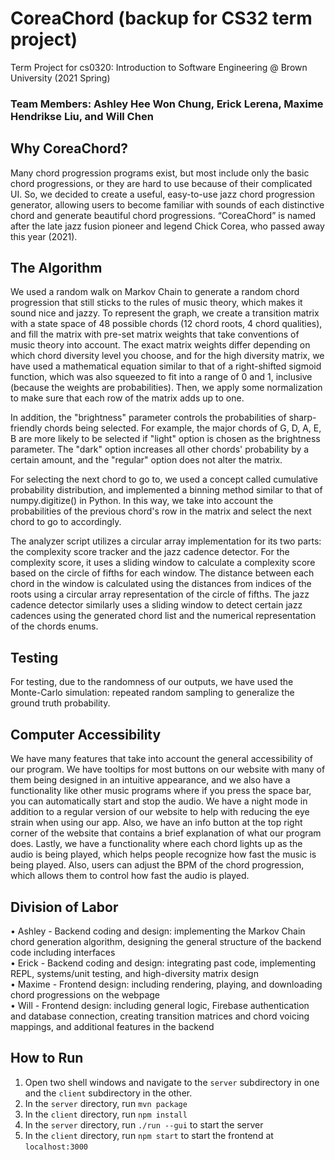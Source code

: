 # CoreaChord (backup for CS32 term project)<br>
Term Project for cs0320: Introduction to Software Engineering @ Brown University (2021 Spring)

### Team Members: Ashley Hee Won Chung, Erick Lerena, Maxime Hendrikse Liu, and Will Chen

## Why CoreaChord?

Many chord progression programs exist, but most include only the basic chord progressions, or they are hard to use because of their complicated UI. 
So, we decided to create a useful, easy-to-use jazz chord progression generator, allowing users to become familiar with sounds of each distinctive chord and generate beautiful chord progressions.
“CoreaChord” is named after the late jazz fusion pioneer and legend Chick Corea, who passed away this year (2021).

## The Algorithm

We used a random walk on Markov Chain to generate a random chord progression that still sticks to the rules of music theory, which makes it sound nice and jazzy. To represent the graph, we create 
a transition matrix with a state space of 48 possible chords (12 chord roots, 4 chord qualities), and fill the matrix with pre-set matrix weights that take conventions of music theory into account.
The exact matrix weights differ depending on which chord diversity level you choose, and for the high diversity matrix, we have used a mathematical equation similar to 
that of a right-shifted sigmoid function, which was also squeezed to fit into a range of 0 and 1, inclusive (because the weights are probabilities). Then, we apply some normalization to make sure
that each row of the matrix adds up to one.

In addition, the "brightness" parameter controls the probabilities of sharp-friendly chords being selected. For example, the major chords of G, D, A, E, B are more likely to be selected if "light" option is chosen as the brightness parameter. The "dark" option increases all other chords' probability by a certain amount, and the "regular" option does not alter the matrix.

For selecting the next chord to go to, we used a concept called cumulative probability distribution, and implemented a binning method similar to that of numpy.digitize() in Python.
In this way, we take into account the probabilities of the previous chord's row in the matrix and select the next chord to go to accordingly.

The analyzer script utilizes a circular array implementation for its two parts: the complexity score tracker and the jazz cadence detector. For the complexity score, it uses a sliding window to calculate a complexity score based on the circle of fifths for each window. The distance between each chord in the window is calculated using the distances from indices of the roots using a circular array representation of the circle of fifths. The jazz cadence detector similarly uses a sliding window to detect certain jazz cadences using the generated chord list and the numerical representation of the chords enums.

## Testing

For testing, due to the randomness of our outputs, we have used the Monte-Carlo simulation: repeated random sampling to generalize the ground truth probability.

## Computer Accessibility

We have many features that take into account the general accessibility of our program. We have tooltips for most buttons on our website with many of them being designed in an intuitive appearance,
and we also have a functionality like other music programs where if you press the space bar, you can automatically start and stop the audio. We have a night mode in addition to a regular version of our website
to help with reducing the eye strain when using our app. Also, we have an info button at the top right corner of the website that contains a brief explanation of what our program does. Lastly,
we have a functionality where each chord lights up as the audio is being played, which helps people recognize how fast the music is being played. Also, users can adjust the BPM of the chord progression, which allows them
to control how fast the audio is played.

## Division of Labor

• Ashley - Backend coding and design: implementing the Markov Chain chord generation algorithm, designing the general structure of the backend code including interfaces<br>
• Erick - Backend coding and design: integrating past code, implementing REPL, systems/unit testing, and high-diversity matrix design<br>
• Maxime - Frontend design: including rendering, playing, and downloading chord progressions on the webpage<br>
• Will - Frontend design: including general logic, Firebase authentication and database connection, creating transition matrices and chord voicing mappings, and additional features in the backend<br>

## How to Run
1. Open two shell windows and navigate to the ``server`` subdirectory in one and the ``client`` subdirectory in the other.
2. In the ``server`` directory, run ``mvn package``
3. In the ``client`` directory, run ``npm install``
4. In the ``server`` directory, run ``./run --gui`` to start the server
5. In the ``client`` directory, run ``npm start`` to start the frontend at ``localhost:3000``
